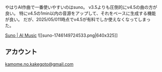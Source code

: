 やはりAI作曲で一番使いやすいのはsuno。
v3.5よりも圧倒的にv4.5の曲の方が良い。
特にv4.5の1min以内の音源をアップして、それをベースに生成する機能が良い。
だが、2025/05/011時点でv4.5が有料でしか使えなくなってしまった。

[Suno | AI Music](https://suno.com/home)
![[suno-1746149724533.png|640x325]]

## アカウント

kamome.no.kakegoto@gmail.com




